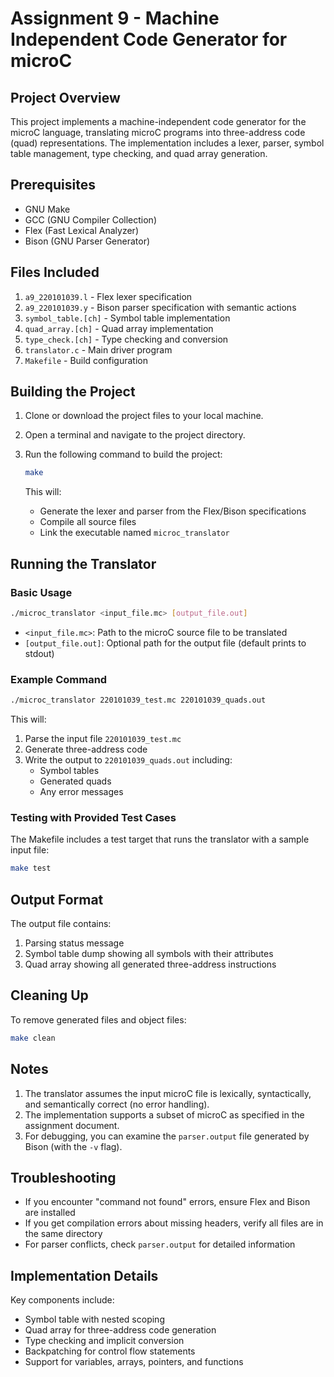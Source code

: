 # Assignment 9 - Machine Independent Code Generator for microC

## Project Overview
This project implements a machine-independent code generator for the microC language, translating microC programs into three-address code (quad) representations. The implementation includes a lexer, parser, symbol table management, type checking, and quad array generation.

## Prerequisites
- GNU Make
- GCC (GNU Compiler Collection)
- Flex (Fast Lexical Analyzer)
- Bison (GNU Parser Generator)

## Files Included
1. `a9_220101039.l` - Flex lexer specification
2. `a9_220101039.y` - Bison parser specification with semantic actions
3. `symbol_table.[ch]` - Symbol table implementation
4. `quad_array.[ch]` - Quad array implementation
5. `type_check.[ch]` - Type checking and conversion
6. `translator.c` - Main driver program
7. `Makefile` - Build configuration

## Building the Project

1. Clone or download the project files to your local machine.

2. Open a terminal and navigate to the project directory.

3. Run the following command to build the project:
   ```bash
   make
   ```
   This will:
   - Generate the lexer and parser from the Flex/Bison specifications
   - Compile all source files
   - Link the executable named `microc_translator`

## Running the Translator

### Basic Usage
```bash
./microc_translator <input_file.mc> [output_file.out]
```

- `<input_file.mc>`: Path to the microC source file to be translated
- `[output_file.out]`: Optional path for the output file (default prints to stdout)

### Example Command
```bash
./microc_translator 220101039_test.mc 220101039_quads.out
```

This will:
1. Parse the input file `220101039_test.mc`
2. Generate three-address code
3. Write the output to `220101039_quads.out` including:
   - Symbol tables
   - Generated quads
   - Any error messages

### Testing with Provided Test Cases
The Makefile includes a test target that runs the translator with a sample input file:
```bash
make test
```

## Output Format
The output file contains:
1. Parsing status message
2. Symbol table dump showing all symbols with their attributes
3. Quad array showing all generated three-address instructions

## Cleaning Up
To remove generated files and object files:
```bash
make clean
```

## Notes
1. The translator assumes the input microC file is lexically, syntactically, and semantically correct (no error handling).
2. The implementation supports a subset of microC as specified in the assignment document.
3. For debugging, you can examine the `parser.output` file generated by Bison (with the `-v` flag).

## Troubleshooting
- If you encounter "command not found" errors, ensure Flex and Bison are installed
- If you get compilation errors about missing headers, verify all files are in the same directory
- For parser conflicts, check `parser.output` for detailed information

## Implementation Details
Key components include:
- Symbol table with nested scoping
- Quad array for three-address code generation
- Type checking and implicit conversion
- Backpatching for control flow statements
- Support for variables, arrays, pointers, and functions

